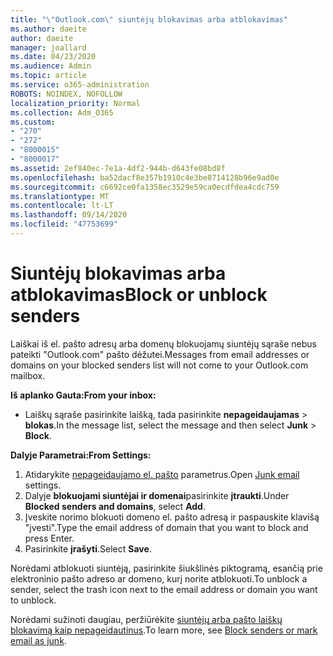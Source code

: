 ```yaml
---
title: "\"Outlook.com\" siuntėjų blokavimas arba atblokavimas"
ms.author: daeite
author: daeite
manager: joallard
ms.date: 04/23/2020
ms.audience: Admin
ms.topic: article
ms.service: o365-administration
ROBOTS: NOINDEX, NOFOLLOW
localization_priority: Normal
ms.collection: Adm_O365
ms.custom:
- "270"
- "272"
- "8000015"
- "8000017"
ms.assetid: 2ef840ec-7e1a-4df2-944b-d643fe08bd8f
ms.openlocfilehash: ba52dacf8e357b1910c4e3be8714128b96e9ad0e
ms.sourcegitcommit: c6692ce0fa1358ec3529e59ca0ecdfdea4cdc759
ms.translationtype: MT
ms.contentlocale: lt-LT
ms.lasthandoff: 09/14/2020
ms.locfileid: "47753699"
---
```

# <a name="block-or-unblock-senders"></a><span data-ttu-id="4179b-102">Siuntėjų blokavimas arba atblokavimas</span><span class="sxs-lookup"><span data-stu-id="4179b-102">Block or unblock senders</span></span>

<span data-ttu-id="4179b-103">Laiškai iš el. pašto adresų arba domenų blokuojamų siuntėjų sąraše nebus pateikti "Outlook.com" pašto dėžutei.</span><span class="sxs-lookup"><span data-stu-id="4179b-103">Messages from email addresses or domains on your blocked senders list will not come to your Outlook.com mailbox.</span></span>

<span data-ttu-id="4179b-104">**Iš aplanko Gauta:**</span><span class="sxs-lookup"><span data-stu-id="4179b-104">**From your inbox:**</span></span>

- <span data-ttu-id="4179b-105">Laiškų sąraše pasirinkite laišką, tada pasirinkite **nepageidaujamas**  >  **blokas**.</span><span class="sxs-lookup"><span data-stu-id="4179b-105">In the message list, select the message and then select **Junk** > **Block**.</span></span>

<span data-ttu-id="4179b-106">**Dalyje Parametrai:**</span><span class="sxs-lookup"><span data-stu-id="4179b-106">**From Settings:**</span></span>

1. <span data-ttu-id="4179b-107">Atidarykite [nepageidaujamo el. pašto](https://outlook.live.com/mail/options/mail/junkEmail) parametrus.</span><span class="sxs-lookup"><span data-stu-id="4179b-107">Open [Junk email](https://outlook.live.com/mail/options/mail/junkEmail) settings.</span></span>
2. <span data-ttu-id="4179b-108">Dalyje **blokuojami siuntėjai ir domenai**pasirinkite **įtraukti**.</span><span class="sxs-lookup"><span data-stu-id="4179b-108">Under **Blocked senders and domains**, select **Add**.</span></span>
3. <span data-ttu-id="4179b-109">Įveskite norimo blokuoti domeno el. pašto adresą ir paspauskite klavišą "įvesti".</span><span class="sxs-lookup"><span data-stu-id="4179b-109">Type the email address of domain that you want to block and press Enter.</span></span>
4. <span data-ttu-id="4179b-110">Pasirinkite **įrašyti**.</span><span class="sxs-lookup"><span data-stu-id="4179b-110">Select **Save**.</span></span>

<span data-ttu-id="4179b-111">Norėdami atblokuoti siuntėją, pasirinkite šiukšlinės piktogramą, esančią prie elektroninio pašto adreso ar domeno, kurį norite atblokuoti.</span><span class="sxs-lookup"><span data-stu-id="4179b-111">To unblock a sender, select the trash icon next to the email address or domain you want to unblock.</span></span>

<span data-ttu-id="4179b-112">Norėdami sužinoti daugiau, peržiūrėkite [siuntėjų arba pašto laiškų blokavimą kaip nepageidautinus](https://support.office.com/article/a3ece97b-82f8-4a5e-9ac3-e92fa6427ae4?wt.mc_id=Office_Outlook_com_Alchemy).</span><span class="sxs-lookup"><span data-stu-id="4179b-112">To learn more, see [Block senders or mark email as junk](https://support.office.com/article/a3ece97b-82f8-4a5e-9ac3-e92fa6427ae4?wt.mc_id=Office_Outlook_com_Alchemy).</span></span>